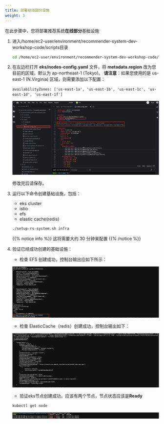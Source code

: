 ```yaml
---
title: 部署在线部分设施
weight: 3
---
```


在此步骤中，您将部署推荐系统**在线部分**基础设施

1. 进入/home/ec2-user/environment/recommender-system-dev-workshop-code/scripts目录

   ```sh
   cd /home/ec2-user/environment/recommender-system-dev-workshop-code/scripts
   ```

2. 在左边栏打开 **eks/nodes-config.yaml** 文件，将 **metadata.region** 改为您目前的区域，默认为 ap-northeast-1 (Tokyo)。 **请注意**：如果您使用的是 us-east-1 (N.Virginia) 区域，则需要添加以下配置：
   
    `availabilityZones: ['us-east-1a', 'us-east-1b', 'us-east-1c', 'us-east-1d', 'us-east-1f']`
   
    ![change nodes config](/images/change-nodes-config.png)

   修改完后请保存。

3. 运行以下命令创建基础设施，包括：
   - eks cluster
   - istio
   - efs
   - elastic cache(redis)

   ```sh
   ./setup-rs-system.sh infra
   ```

   {{% notice info %}}
   这将需要大约 30 分钟来配置
   {{% /notice %}}

4. 验证已经成功创建的基础设施：

   - 检查 EFS 创建成功，控制台输出应如下所示：

   ![Verify EKS nodes](/images/check-efs.png)

   - 检查 ElasticCache（redis）创建成功，控制台输出如下：

   ![Verify EKS nodes](/images/check-redis.png)

   - 验证eks节点创建成功，应该有两个节点，节点状态应该是**Ready**

   ```sh
   kubectl get node
   ```

   ![Verify EKS nodes](/images/check-eks-nodes.png)